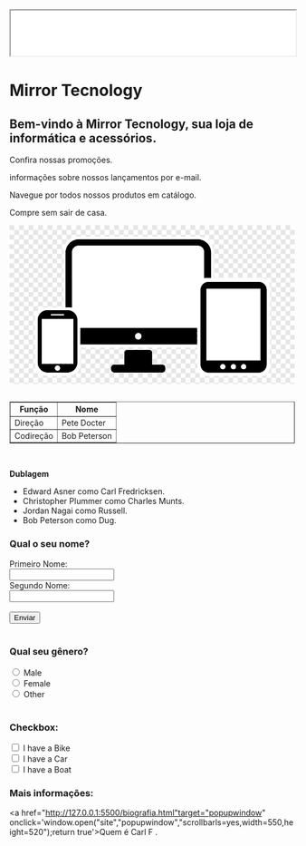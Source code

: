 <!DOCTYPE html>
<html lang = "pt-br">
<head>
    <meta charset = "UTF-8"> 
    <meta http-equiv = "X-UA-Compatible" content = "IE = edge">
    <meta name = "viewport" content = "width = device-width, initial-scale = 1.0">
    <iframe width="100%" height="80px" src="header.html" ></iframe>
    <title> Mirror Tecnology </title>
    <link rel="stylesheet" href="estilos.css">
   
</head>
<body> 

<h1 id="Empresa">Mirror Tecnology </h1> 
<h2> Bem-vindo à Mirror Tecnology, sua loja de informática e acessórios. </h2>
<p> Confira nossas promoções. </p>
<p> informações sobre nossos lançamentos por e-mail. </p> 
<p> Navegue por todos nossos produtos em catálogo. </p>
<p> Compre sem sair de casa. </p>

<img src="ctc1.jpg" alt="produtos">

<Table>
    <table border="1">
    <tr>
        <th>
            Função
        </th>
        <th>
            Nome
        </th>
    </tr>
    <tr>
        <td>
            Direção
        </td>
        <td>
            Pete Docter      
        </td>
    </tr>
    <tr>
        <td>
            Codireção
        </td> 
        <td>
            Bob Peterson
        </td>
    </tr>

</Table>
</br>
 <p>
    <strong>Dublagem</strong> 
 </p>
<ul>
    <li>
        Edward Asner como Carl Fredricksen.
    </li>
    <li>
        Christopher Plummer como Charles Munts.
    </li>
    <li>
        Jordan Nagai como Russell.
    </li>
    <li>
        Bob Peterson como Dug.
    </li>
</ul>

<form action="">
    <h3>Qual o seu nome?</h3>
    <label for="">Primeiro Nome:</label></br>
    <input type="text" id=""> </br>
    <label for="">Segundo Nome:</label> </br>
    <input type="text" id=""> </br>
    </br>
    <input type="button" value="Enviar">

</form>
</br>

<form action="">
    <h3>Qual seu gênero?</h3>
    <input type="radio" id="male" name="gender" value="male">
    <label for="male">Male</label> </br>
    <input type="radio" id="female" name="gender" value="female">
    <label for="female">Female</label> </br>
    <input type="radio" id="other" name="gender" value="other">
    <label for="female">Other</label>

</form>
</br>

 <form action="">
     <h3>Checkbox: </h3>
    <input type="checkbox" id="ihave1" name="ihave1" value="Bike" >
    <label for="ihave1">I have a Bike</label> </br>
    <input type="checkbox" id="ihave2" name="ihave2" value="Car" >
    <label for="ihave2">I have a Car</label> </br>
    <input type="checkbox" id="ihave3" name="ihave3" value="Boat" >
    <label for="ihave3">I have a Boat</label> </br>

 </form>

 <h3>Mais informações:</h3>

<a href="http://127.0.0.1:5500/biografia.html"target="popupwindow" onclick='window.open("site","popupwindow","scrollbarls=yes,width=550,height=520");return true'>Quem é Carl F . </a>
</body>
</html>
